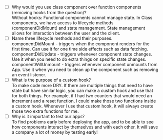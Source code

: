 - [ ] Why would you use class component over function components (removing hooks from the question)?  
    Without hooks: Functional components cannot manage state. In Class components, we have access to lifecycle methods (componentDidMount) and state management. State management allows for interaction between the user and the client.  
- [ ] Name three lifecycle methods and their purposes.  
    componentDidMount - triggers when the component renders for the first time. Can use it for one time side effects such as data fetching.  
    componentDidUpdate - triggers whenever component state changes. Use it when you need to do extra things on specific state changes.  
    componentWillUnmount - triggers whenever component unmounts from App. Use it when you need to clean up the component such as removing an event listener.  
- [ ] What is the purpose of a custom hook?  
    To make code more DRY. If there are multiple things that need to have state but have similar logic, you can make a custom hook and use that for both things. For example, if I had two counters that would need an increment and a reset function, I could make those two functions inside a custom hook. Whenever I use that custom hook, it will always create those two extra functions for me. 
- [ ] Why is it important to test our apps?  
    To find problems early before deploying the app, and to be able to see how components interact by themselves and with each other. It will save a company a lot of money by testing early!  